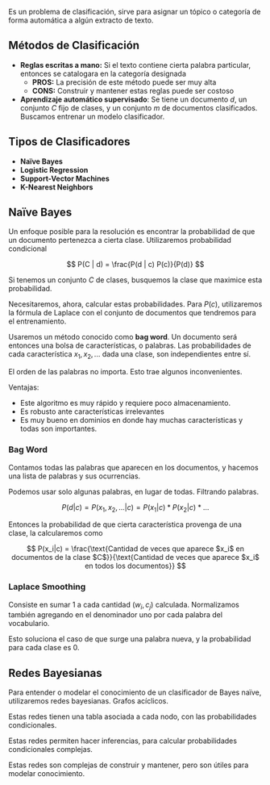 Es un problema de clasificación, sirve para asignar un tópico o categoría de forma automática a algún extracto de texto.

## Métodos de Clasificación

- **Reglas escritas a mano:** Si el texto contiene cierta palabra particular, entonces se catalogara en la categoría designada
	- **PROS:** La precisión de este método puede ser muy alta
	- **CONS:** Construir y mantener estas reglas puede ser costoso
- **Aprendizaje automático supervisado**: Se tiene un documento $d$, un conjunto $C$ fijo de clases, y un conjunto $m$ de documentos clasificados. Buscamos entrenar un modelo clasificador.

## Tipos de Clasificadores

- **Naïve Bayes**
- **Logistic Regression**
- **Support-Vector Machines**
- **K-Nearest Neighbors**

## Naïve Bayes

Un enfoque posible para la resolución es encontrar la probabilidad de que un documento pertenezca a cierta clase. Utilizaremos probabilidad condicional

$$
P(C | d) = \frac{P(d | c) P(c)}{P(d)}
$$

Si tenemos un conjunto $C$ de clases, busquemos la clase que maximice esta probabilidad.

Necesitaremos, ahora, calcular estas probabilidades. Para $P(c)$, utilizaremos la fórmula de Laplace con el conjunto de documentos que tendremos para el entrenamiento.

Usaremos un método conocido como **bag word**. Un documento será entonces una bolsa de características, o palabras. Las probabilidades de cada característica $x_1,x_2,...$ dada una clase, son independientes entre sí.

El orden de las palabras no importa. Esto trae algunos inconvenientes.

Ventajas:

- Este algoritmo es muy rápido y requiere poco almacenamiento.
- Es robusto ante características irrelevantes
- Es muy bueno en dominios en donde hay muchas características y todas son importantes.

### Bag Word

Contamos todas las palabras que aparecen en los documentos, y hacemos una lista de palabras y sus ocurrencias.

Podemos usar solo algunas palabras, en lugar de todas. Filtrando palabras.

$$
P(d|c) = P(x_1,x_2,...|c) = P(x_1|c) * P(x_2|c) * ...
$$

Entonces la probabilidad de que cierta característica provenga de una clase, la calcularemos como

$$
P(x_i|c) = \frac{\text{Cantidad de veces que aparece $x_i$ en documentos de la clase $C$}}{\text{Cantidad de veces que aparece $x_i$ en todos los documentos}}
$$

### Laplace Smoothing

Consiste en sumar 1 a cada cantidad ($w_i, c_j)$ calculada. Normalizamos también agregando en el denominador uno por cada palabra del vocabulario.

Esto soluciona el caso de que surge una palabra nueva, y la probabilidad para cada clase es 0.

## Redes Bayesianas

Para entender o modelar el conocimiento de un clasificador de Bayes naïve, utilizaremos redes bayesianas. Grafos acíclicos.

Estas redes tienen una tabla asociada a cada nodo, con las probabilidades condicionales.

Estas redes permiten hacer inferencias, para calcular probabilidades condicionales complejas.

Estas redes son complejas de construir y mantener, pero son útiles para modelar conocimiento.
